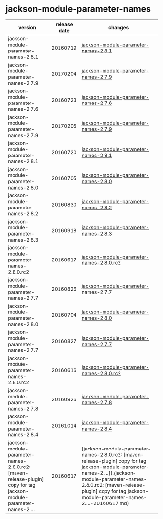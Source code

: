 # jackson-module-parameter-names	


|version|release date|changes|
|---|---|---|
|jackson-module-parameter-names-2.8.1|20160719|[jackson-module-parameter-names-2.8.1](./jackson-module-parameter-names-2.8.1-20160719.md)|
|jackson-module-parameter-names-2.7.9|20170204|[jackson-module-parameter-names-2.7.9](./jackson-module-parameter-names-2.7.9-20170204.md)|
|jackson-module-parameter-names-2.7.6|20160723|[jackson-module-parameter-names-2.7.6](./jackson-module-parameter-names-2.7.6-20160723.md)|
|jackson-module-parameter-names-2.7.9|20170205|[jackson-module-parameter-names-2.7.9](./jackson-module-parameter-names-2.7.9-20170205.md)|
|jackson-module-parameter-names-2.8.1|20160720|[jackson-module-parameter-names-2.8.1](./jackson-module-parameter-names-2.8.1-20160720.md)|
|jackson-module-parameter-names-2.8.0|20160705|[jackson-module-parameter-names-2.8.0](./jackson-module-parameter-names-2.8.0-20160705.md)|
|jackson-module-parameter-names-2.8.2|20160830|[jackson-module-parameter-names-2.8.2](./jackson-module-parameter-names-2.8.2-20160830.md)|
|jackson-module-parameter-names-2.8.3|20160918|[jackson-module-parameter-names-2.8.3](./jackson-module-parameter-names-2.8.3-20160918.md)|
|jackson-module-parameter-names-2.8.0.rc2|20160617|[jackson-module-parameter-names-2.8.0.rc2](./jackson-module-parameter-names-2.8.0.rc2-20160617.md)|
|jackson-module-parameter-names-2.7.7|20160826|[jackson-module-parameter-names-2.7.7](./jackson-module-parameter-names-2.7.7-20160826.md)|
|jackson-module-parameter-names-2.8.0|20160704|[jackson-module-parameter-names-2.8.0](./jackson-module-parameter-names-2.8.0-20160704.md)|
|jackson-module-parameter-names-2.7.7|20160827|[jackson-module-parameter-names-2.7.7](./jackson-module-parameter-names-2.7.7-20160827.md)|
|jackson-module-parameter-names-2.8.0.rc2|20160616|[jackson-module-parameter-names-2.8.0.rc2](./jackson-module-parameter-names-2.8.0.rc2-20160616.md)|
|jackson-module-parameter-names-2.7.8|20160926|[jackson-module-parameter-names-2.7.8](./jackson-module-parameter-names-2.7.8-20160926.md)|
|jackson-module-parameter-names-2.8.4|20161014|[jackson-module-parameter-names-2.8.4](./jackson-module-parameter-names-2.8.4-20161014.md)|
|jackson-module-parameter-names-2.8.0.rc2: [maven-release-plugin] copy for tag jackson-module-parameter-names-2.…|20160617|[jackson-module-parameter-names-2.8.0.rc2: [maven-release-plugin] copy for tag jackson-module-parameter-names-2.…](./jackson-module-parameter-names-2.8.0.rc2: [maven-release-plugin] copy for tag jackson-module-parameter-names-2.…-20160617.md)|
